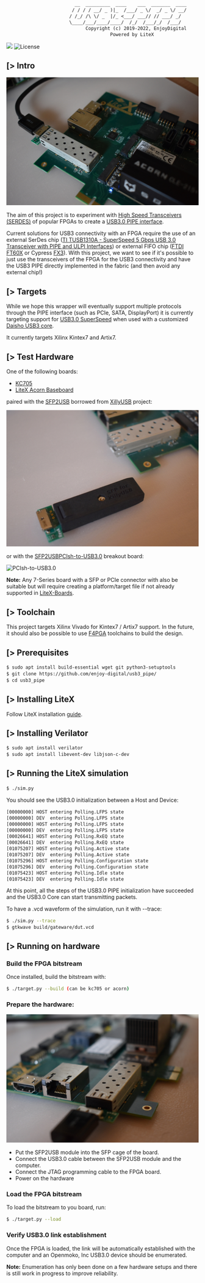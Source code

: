 ```
                         __  _________  ____    ___  _______  ____
                        / / / / __/ _ )|_  /___/ _ \/  _/ _ \/ __/
                       / /_/ /\ \/ _  |/_ <___/ ___// // ___/ _/
                       \____/___/____/____/  /_/  /___/_/  /___/
                             Copyright (c) 2019-2022, EnjoyDigital
                                      Powered by LiteX
```
[![](https://travis-ci.com/enjoy-digital/usb3_pipe.svg?branch=master)](https://travis-ci.com/enjoy-digital/usb3_pipe)
![License](https://img.shields.io/badge/License-BSD%202--Clause-orange.svg)

[> Intro
--------

![](doc/acorn_baseboard_sfp2usb_0.jpg)

The aim of this project is to experiment with [High Speed Transceivers (SERDES)](https://en.wikipedia.org/wiki/Multi-gigabit_transceiver) of popular FPGAs to create a [USB3.0 PIPE interface](https://www.intel.com/content/dam/www/public/us/en/documents/white-papers/phy-interface-pci-express-sata-usb30-architectures-3.1.pdf).

Current solutions for USB3 connectivity with an FPGA require the use of an external SerDes chip ([TI TUSB1310A - SuperSpeed 5 Gbps USB 3.0 Transceiver with PIPE and ULPI Interfaces](http://www.ti.com/product/TUSB1310A)) or external FIFO chip ([FTDI FT60X](https://www.ftdichip.com/Products/ICs/FT600.html) or Cypress [FX3](https://www.cypress.com/products/ez-usb-fx3-superspeed-usb-30-peripheral-controller)). With this project, we want to see if it's possible to just use the transceivers of the FPGA for the USB3 connectivity and have the USB3 PIPE directly implemented in the fabric (and then avoid any external chip!)

[> Targets
----------
While we hope this wrapper will eventually support multiple protocols through the PIPE interface (such as PCIe, SATA, DisplayPort) it is currently targeting support for [USB3.0 SuperSpeed](https://en.wikipedia.org/wiki/USB_3.0#Data_encoding) when used with a customized [Daisho USB3 core](https://github.com/enjoy-digital/daisho).

It currently targets Xilinx Kintex7 and Artix7.

[> Test Hardware
----------------
One of the following boards:
 - [KC705](https://www.xilinx.com/products/boards-and-kits/ek-k7-kc705-g.html)
 - [LiteX Acorn Baseboard](https://github.com/enjoy-digital/litex-acorn-baseboard)

paired with the [SFP2USB](http://xillybus.com/sfp2usb-module) borrowed from [XillyUSB](http://xillybus.com/xillyusb) project:

![LiteX Acorn Baseboard + SFP2USB](doc/acorn_baseboard_sfp2usb_2.jpg)

 or with the [SFP2USBPCIsh-to-USB3.0](https://github.com/enjoy-digital/usb3_pipe/blob/master/doc/breakout_board.pdf) breakout board:

![PCIsh-to-USB3.0](doc/breakout_board.jpg)

 **Note:** Any 7-Series board with a SFP or PCIe connector with also be suitable but will require creating a platform/target file if not already supported in [LiteX-Boards](https://github.com/litex-hub/litex-boards).

[> Toolchain
------------
This project targets Xilinx Vivado for Kintex7 / Artix7 support. In the future, it should also be possible to use [F4PGA](https://f4pga.org/) toolchains to build the design.


[> Prerequisites
----------------
```sh
$ sudo apt install build-essential wget git python3-setuptools
$ git clone https://github.com/enjoy-digital/usb3_pipe/
$ cd usb3_pipe
```

[> Installing LiteX
-------------------
Follow LiteX installation [guide](https://github.com/enjoy-digital/litex/wiki/Installation).

[> Installing Verilator
-----------------------
```sh
$ sudo apt install verilator
$ sudo apt install libevent-dev libjson-c-dev
```

[> Running the LiteX simulation
-------------------------------
```sh
$ ./sim.py
```
You should see the USB3.0 initialization between a Host and Device:
```
[00000000] HOST entering Polling.LFPS state
[00000000] DEV  entering Polling.LFPS state
[00000000] HOST entering Polling.LFPS state
[00000000] DEV  entering Polling.LFPS state
[00026641] HOST entering Polling.RxEQ state
[00026641] DEV  entering Polling.RxEQ state
[01075207] HOST entering Polling.Active state
[01075207] DEV  entering Polling.Active state
[01075296] HOST entering Polling.Configuration state
[01075296] DEV  entering Polling.Configuration state
[01075423] HOST entering Polling.Idle state
[01075423] DEV  entering Polling.Idle state
```

At this point, all the steps of the USB3.0 PIPE initialization have succeeded and the USB3.0 Core can start transmitting packets.

To have a .vcd waveform of the simulation, run it with --trace:
```sh
$ ./sim.py --trace
$ gtkwave build/gateware/dut.vcd
```

[> Running on hardware
----------------------
### Build the FPGA bitstream
Once installed, build the bitstream with:
```sh
$ ./target.py --build (can be kc705 or acorn)
```

### Prepare the hardware:
![Hardware Setup](doc/acorn_baseboard_sfp2usb_1.jpg)
- Put the SFP2USB module into the SFP cage of the board.
- Connect the USB3.0 cable between the SFP2USB module and the computer.
- Connect the JTAG programming cable to the FPGA board.
- Power on the hardware

### Load the FPGA bitstream
To load the bitstream to you board, run:
```sh
$ ./target.py --load
```

### Verify USB3.0 link establishment
Once the FPGA is loaded, the link will be automatically established with the computer and an Openmoko, Inc USB3.0 device should be enumerated.

**Note:** Enumeration has only been done on a few hardware setups and there is still work in progress to improve reliability.
